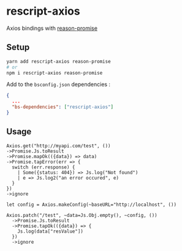 # rescript-axios

Axios bindings with [reason-promise](https://github.com/aantron/promise)

## Setup

```bash
yarn add rescript-axios reason-promise
# or
npm i rescript-axios reason-promise
```

Add to the `bsconfig.json` dependencies :

```json
{
  ...
  "bs-dependencies": ["rescript-axios"]
}
```

## Usage

```rescript
Axios.get("http://myapi.com/test", ())
->Promise.Js.toResult
->Promise.mapOk(({data}) => data)
->Promise.tapError(err => {
  switch (err.response) {
    | Some({status: 404}) => Js.log("Not found")
    | e => Js.log2("an error occured", e)
  }
})
->ignore

let config = Axios.makeConfig(~baseURL="http://localhost", ())

Axios.patch("/test", ~data=Js.Obj.empty(), ~config, ())
  ->Promise.Js.toResult
  ->Promise.tapOk(({data}) => {
    Js.log(data["resValue"])
  })
  ->ignore
```
